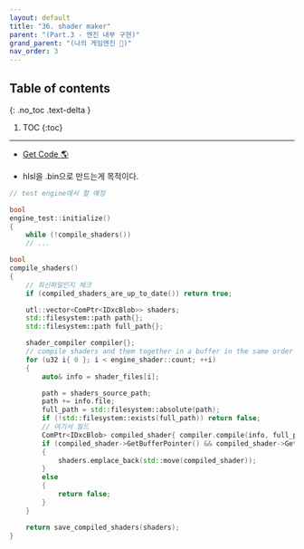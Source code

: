 ```yaml
---
layout: default
title: "36. shader maker"
parent: "(Part.3 - 엔진 내부 구현)"
grand_parent: "(나의 게임엔진 🎲)"
nav_order: 3
---
```


## Table of contents
{: .no_toc .text-delta }

1. TOC
{:toc}

---

* [Get Code 🌎](https://github.com/Arthur880708/ArthurDX12GameEngine/commit/71bf693e68d5a4922d81f9e1e2e3a35b93750980)

* hlsl을 .bin으로 만드는게 목적이다.

```cpp
// test engine에서 할 예정

bool
engine_test::initialize()
{
    while (!compile_shaders())
    // ...
```

```cpp
bool
compile_shaders()
{
    // 최신파일인지 체크
    if (compiled_shaders_are_up_to_date()) return true;

    utl::vector<ComPtr<IDxcBlob>> shaders;
    std::filesystem::path path{};
    std::filesystem::path full_path{};

    shader_compiler compiler{};
    // compile shaders and them together in a buffer in the same order of compilation.
    for (u32 i{ 0 }; i < engine_shader::count; ++i)
    {
        auto& info = shader_files[i];

        path = shaders_source_path;
        path += info.file;
        full_path = std::filesystem::absolute(path);
        if (!std::filesystem::exists(full_path)) return false;
        // 여기서 빌드
        ComPtr<IDxcBlob> compiled_shader{ compiler.compile(info, full_path) };
        if (compiled_shader->GetBufferPointer() && compiled_shader->GetBufferSize())
        {
            shaders.emplace_back(std::move(compiled_shader));
        }
        else
        {
            return false;
        }
    }

    return save_compiled_shaders(shaders);
}
```